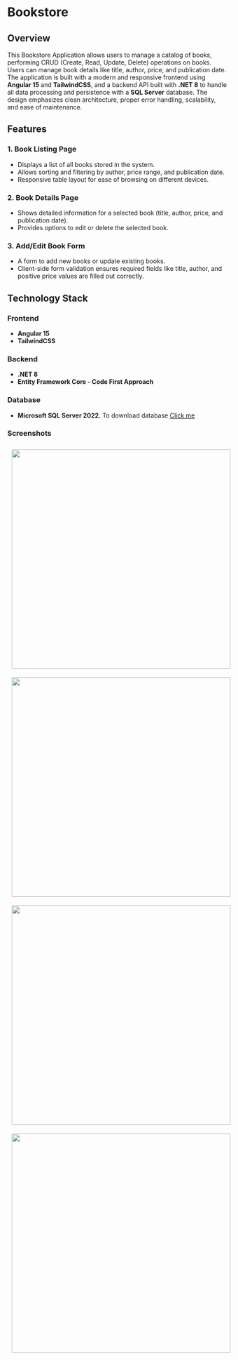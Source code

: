 <div class="markdown prose w-full break-words dark:prose-invert light">
   <h1>Bookstore</h1>
   <h2>Overview</h2>
   <p>This Bookstore Application allows users to manage a catalog of books, performing CRUD (Create, Read, Update, Delete) operations on books. Users can manage book details like title, author, price, and publication date. The application is built with a modern and responsive frontend using <strong>Angular 15</strong> and <strong>TailwindCSS</strong>, and a backend API built with <strong>.NET 8</strong> to handle all data processing and persistence with a <strong>SQL Server</strong> database. The design emphasizes clean architecture, proper error handling, scalability, and ease of maintenance.</p>
   <h2>Features</h2>
   <h3>1. Book Listing Page</h3>
   <ul>
      <li>Displays a list of all books stored in the system.</li>
      <li>Allows sorting and filtering by author, price range, and publication date.</li>
      <li>Responsive table layout for ease of browsing on different devices.</li>
   </ul>
   <h3>2. Book Details Page</h3>
   <ul>
      <li>Shows detailed information for a selected book (title, author, price, and publication date).</li>
      <li>Provides options to edit or delete the selected book.</li>
   </ul>
   <h3>3. Add/Edit Book Form</h3>
   <ul>
      <li>A form to add new books or update existing books.</li>
      <li>Client-side form validation ensures required fields like title, author, and positive price values are filled out correctly.</li>
   </ul>
   <h2>Technology Stack</h2>
   <h3>Frontend</h3>
   <ul>
      <li><strong>Angular 15</strong></li>
      <li><strong>TailwindCSS</strong></li>
   </ul>
   <h3>Backend</h3>
   <ul>
      <li><strong>.NET 8</strong></li>
      <li><strong>Entity Framework Core - Code First Approach</strong></li>
   </ul>
   <h3>Database</h3>
   <ul>
      <li><strong>Microsoft SQL Server 2022.</strong> To download database <a href="https://drive.google.com/file/d/1mz0QajPref_qtADflpWiyZf3sTay3YJB/view?usp=sharing" target="_blank">Click me</a></li>
   </ul>
   <h3>Screenshots</h3>
   <div class="row">
      <img src="https://github.com/user-attachments/assets/c6df3e37-0be9-4aca-b156-da98f6401c90" style="padding:10px;width:500px;">
      <img src="https://github.com/user-attachments/assets/ec2318bb-4d43-4269-8802-dec2627817d7" style="padding:10px;width:500px;">
      <img src="https://github.com/user-attachments/assets/a73a09ee-59c4-4db2-b02c-02f935d7b65c" style="padding:10px;width:500px;">
      <img src="https://github.com/user-attachments/assets/d464f52d-f5cf-415a-9edb-2df6e1be8bae" style="padding:10px;width:500px;">
   </div>
</div>
